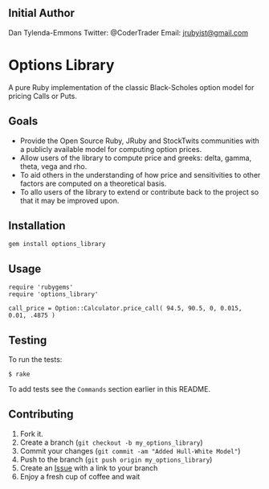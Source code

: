 Initial Author
--------------
Dan Tylenda-Emmons
Twitter: @CoderTrader
Email: jrubyist@gmail.com

Options Library
===============

A pure Ruby implementation of the classic Black-Scholes option model for pricing Calls or Puts.
 
Goals
-------

* Provide the Open Source Ruby, JRuby and StockTwits communities with a publicly available model for computing option prices.
* Allow users of the library to compute price and greeks: delta, gamma, theta, vega and rho.
* To aid others in the understanding of how price and sensitivities to other factors are computed on a theoretical basis.
* To allo users of the library to extend or contribute back to the project so that it may be improved upon.


Installation
-----------

    gem install options_library


Usage
-----

    require 'rubygems'
    require 'options_library'

    call_price = Option::Calculator.price_call( 94.5, 90.5, 0, 0.015, 0.01, .4875 ) 

Testing
-------

To run the tests:

    $ rake

To add tests see the `Commands` section earlier in this
README.


Contributing
------------

1. Fork it.
2. Create a branch (`git checkout -b my_options_library`)
3. Commit your changes (`git commit -am "Added Hull-White Model"`)
4. Push to the branch (`git push origin my_options_library`)
5. Create an [Issue][1] with a link to your branch
6. Enjoy a fresh cup of coffee and wait

[1]: http://github.com/github/markup/issues
